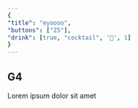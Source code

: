 ```yaml
---
{
"title": "eyoooo",
"buttons": ["Z5"],
"drink": [true, "cocktail", '🍹', 1]
}
---
```


## G4

Lorem ipsum dolor sit amet